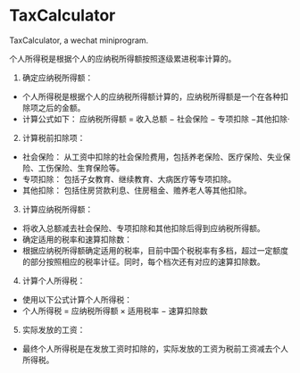 # TaxCalculator
TaxCalculator, a wechat miniprogram.

个人所得税是根据个人的应纳税所得额按照逐级累进税率计算的。

1. 确定应纳税所得额：
  - 个人所得税是根据个人的应纳税所得额计算的，应纳税所得额是一个在各种扣除项之后的金额。
  - 计算公式如下： 应纳税所得额 = 收入总额 − 社会保险 − 专项扣除 −其他扣除·
2. 计算税前扣除项：
  - 社会保险： 从工资中扣除的社会保险费用，包括养老保险、医疗保险、失业保险、工伤保险、生育保险等。
  - 专项扣除： 包括子女教育、继续教育、大病医疗等专项扣除。
  - 其他扣除： 包括住房贷款利息、住房租金、赡养老人等其他扣除。
3. 计算应纳税所得额：
  - 将收入总额减去社会保险、专项扣除和其他扣除后得到应纳税所得额。
  - 确定适用的税率和速算扣除数：
  - 根据应纳税所得额确定适用的税率，目前中国个税税率有多档，超过一定额度的部分按照相应的税率计征。同时，每个档次还有对应的速算扣除数。
4. 计算个人所得税：
  - 使用以下公式计算个人所得税：
  - 个人所得税 = 应纳税所得额 × 适用税率 − 速算扣除数
5. 实际发放的工资：
  - 最终个人所得税是在发放工资时扣除的，实际发放的工资为税前工资减去个人所得税。
